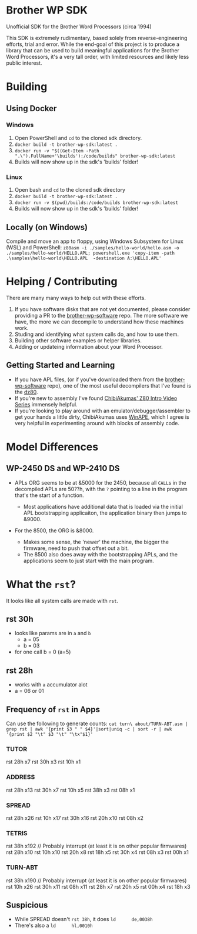 # Brother WP SDK
Unofficial SDK for the Brother Word Processors (circa 1994)

This SDK is extremely rudimentary, based solely from reverse-engineering efforts, trial and error. While the end-goal of this project is to produce a library that can be used to build meaningful applications for the Brother Word Processors, it's a very tall order, with limited resources and likely less public interest. 

# Building

## Using Docker

### Windows
1. Open PowerShell and `cd` to the cloned sdk directory.
1. `docker build -t brother-wp-sdk:latest .`
1. `docker run -v "$((Get-Item -Path ".\").FullName+'\builds'):/code/builds" brother-wp-sdk:latest`
1. Builds will now show up in the sdk's 'builds' folder!

### Linux
1. Open bash and `cd` to the cloned sdk directory
1. `docker build -t brother-wp-sdk:latest .`
1. `docker run -v $(pwd)/builds:/code/builds brother-wp-sdk:latest`
1. Builds will now show up in the sdk's 'builds' folder!

## Locally (on Windows)

Compile and move an app to floppy, using Windows Subsystem for Linux (WSL) and PowerShell:
`z80asm -i ./samples/hello-world/hello.asm -o ./samples/hello-world/HELLO.APL; powershell.exe 'copy-item -path .\samples\hello-world\HELLO.APL 
-destination A:\HELLO.APL'`

# Helping / Contributing
There are many many ways to help out with these efforts.
1. If you have software disks that are not yet documented, please consider providing a PR to the [brother-wp-software](https://github.com/centerorbit/brother-wp-software) repo. The more software we have, the more we can decompile to understand how these machines work.
1. Studing and identifying what system calls do, and how to use them.
1. Building other software examples or helper libraries.
1. Adding or updateing information about your Word Processor.

## Getting Started and Learning
* If you have APL files, (or if you've downloaded them from the [brother-wp-software](https://github.com/centerorbit/brother-wp-software) repo), one of the most useful decompilers that I've found is the [dz80](http://www.inkland.org.uk/dz80/).
* If you're new to assembly I've found [ChibiAkumas' Z80 Intro Video Series](https://youtu.be/LpQCEwk2U9w) immensely helpful.
* If you're looking to play around with an emulator/debugger/assembler to get your hands a little dirty, ChibiAkumas uses [WinAPE](http://www.winape.net/), which I agree is very helpful in experimenting around with blocks of assembly code.


# Model Differences

## WP-2450 DS and WP-2410 DS
* APLs ORG seems to be at &5000 for the 2450, because all `CALL`s in the decompiled APLs are 50??h, with the `?` pointing to a line in the program that's the start of a function.
  * Most applications have additional data that is loaded via the initial APL bootstrapping applicaiton, the application binary then jumps to &9000.

* For the 8500, the ORG is &8000.
  * Makes some sense, the 'newer' the machine, the bigger the firmware, need to push that offset out a bit.
  * The 8500 also does away with the bootstrapping APLs, and the applications seem to just start with the main program.


# What the `rst`?
It looks like all system calls are made with `rst`.

## rst 30h
* looks like params are in `a` and `b`
  * a = 05
  * b = 03
* for one call b = 0 (a=5)

## rst 28h
* works with `a` accumulator alot
* a = 06 or 01

## Frequency of `rst` in Apps
Can use the following to generate counts: `cat turn\ about/TURN-ABT.asm | grep rst | awk '{print $3 "
" $4}'|sort|uniq -c | sort -r | awk '{print $2 "\t" $3 "\t" "\tx"$1}'`

### TUTOR
rst     28h x7
rst     30h x3
rst     10h x1

### ADDRESS
rst     28h x13
rst     30h x7
rst     10h x5
rst     38h x3
rst     08h x1

### SPREAD
rst     28h x26
rst     10h x17
rst     30h x16
rst     20h x10
rst     08h x2

### TETRIS
rst     38h     x192 // Probably interrupt (at least it is on other popular firmwares)
rst     28h     x10
rst     10h     x10
rst     20h     x8
rst     18h     x5
rst     30h     x4
rst     08h     x3
rst     00h     x1

### TURN-ABT
rst     38h     x190 // Probably interrupt (at least it is on other popular firmwares)
rst     10h     x26
rst     30h     x11
rst     08h     x11
rst     28h     x7
rst     20h     x5
rst     00h     x4
rst     18h     x3


## Suspicious
* While SPREAD doesn't `rst 38h`, it does `ld      de,0038h`
* There's also a `ld      hl,0010h`


